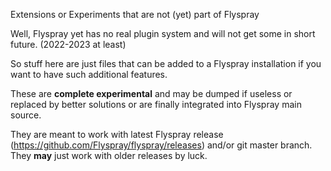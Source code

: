 Extensions or Experiments that are not (yet) part of Flyspray

Well, Flyspray yet has no real plugin system and will not get some in short future. (2022-2023 at least)

So stuff here are just files that can be added to a Flyspray installation if you want to have such additional features.

These are **complete experimental** and may be dumped if useless or replaced by better solutions or are finally integrated into Flyspray main source.

They are meant to work with latest Flyspray release (https://github.com/Flyspray/flyspray/releases) and/or git master branch. They **may** just work with older releases by luck.
